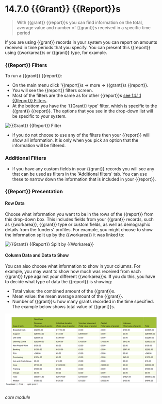 # 14.7.0 <i class="fa fa-chart-line"></i> {{Grant}} {{Report}}s

> With {{grant}} {{report}}s you can find information on the total, average value and number of {{grant}}s received in a specific time period



If you are using {{grant}} records in your system you can report on amounts received in time periods that you specify. You can present this {{report}} using {{workarea}}s or {{grant}} type, for example.

### {{Report}} Filters

To run a {{grant}} {{report}}:

- On the main menu click '{{report}}s -> more -> {{grant}}s {{report}}.
- You will see the {{report}} filters screen. 
- Most of the filters are the same as for other {{report}}s [see 14.1.1 {{Report}} Filters](/help/index/p/14.1.1).
- At the bottom you have the '{{Grant}} type' filter, which is specific to the {{grant}} {{report}}. The options that you see in the drop-down list will be specific to your system. 

![{{Grant}} {{Report}} Filter](13.7.0a.png)

- If you do not choose to use any of the filters then your {{report}} will show all information. It is only when you pick an option that the information will be filtered.

### Additional Filters

- If you have any custom fields in your {{grant}} records you will see any that can be used as filters in the 'Additional filters' tab. You can use these to narrow down the information that is included in your {{report}}.

### {{Report}} Presentation

#### Row Data
  Choose what information you want to be in the rows of the {{report}} from this drop-down box. This includes fields from your {{grant}} records, such as {{workarea}}, {{grant}} type or custom fields, as well as demographic details from the funders' profiles. For example, you might choose to show the information split up by the {{workarea}} it was linked to:
  
  ![{{Grant}} {{Report}} Split by {{Workarea}}](13.7.0b.png)
  
#### Column Data and Data to Show
  You can also choose what information to show in your columns. For example, you may want to show how much was received from each {{grant}} type against your different {{workarea}}s. If you do this, you have to decide what type of data the {{report}} is showing:
  - Total value: the combined amount of the {{grant}}s.
  - Mean value: the mean average amount of the {{grant}}.
  - Number of {{grant}}s: how many grants recorded in the time specified.
  The example below shows total value of {{grant}}s.
  
  ![{{Grant}} {{Report}} Showing {{Workarea}} by {{Grant}} Type and Total Amount](13.7.0c.png)
  
  
  ###### core module
  
  

